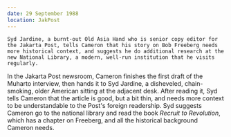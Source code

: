 ```yaml
---
date: 29 September 1988
location: JakPost
---
```


```synopsis
Syd Jardine, a burnt-out Old Asia Hand who is senior copy editor for the Jakarta Post, tells Cameron that his story on Bob Freeberg needs more historical context, and suggests he do additional research at the new National Library, a modern, well-run institution that he visits regularly.
```

In the Jakarta Post newsroom, Cameron finishes the first draft of the Muharto interview, then hands it to Syd Jardine, a disheveled, chain-smoking, older American sitting at the adjacent desk. After reading it, Syd tells Cameron that the article is good, but a bit thin, and needs more context to be understandable to the Post's foreign readership. Syd suggests Cameron go to the national library and read the book *Recruit to Revolution*, which has a chapter on Freeberg, and all the historical background Cameron needs. 